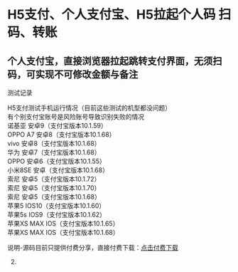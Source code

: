 
H5支付、个人支付宝、H5拉起个人码 扫码、转账
=====

个人支付宝，直接浏览器拉起跳转支付界面，无须扫码，可实现不可修改金额与备注
------- 


测试记录

H5支付测试手机运行情况（目前这些测试的机型都没问题）<br>
有个别支付宝账号是风险账号导致识别失败的情况<br>
诺基亚 安卓9（支付宝版本10.1.59）<br>
OPPO A7 安卓8（支付宝版本10.1.68）<br>
vivo 安卓8（支付宝版本10.1.68）<br>
华为 安卓7（支付宝版本10.1.68）<br>
OPPO 安卓6（支付宝版本10.1.55）<br>
小米8SE 安卓（支付宝版本10.1.68）<br>
索尼 安卓5（支付宝版本10.1.72）<br>
索尼 安卓5（支付宝版本10.1.70）<br>
索尼 安卓5（支付宝版本10.1.68）<br>
苹果5 IOS10（支付宝版本10.1.60）<br>
苹果5s IOS9（支付宝版本10.1.62）<br>
苹果XS MAX IOS（支付宝版本10.1.65）<br>
苹果XS MAX IOS（支付宝版本10.1.68）<br>


说明-源码目前只提供付费分享，直接付费下载：[点击付费下载](http://www.baidu.com)



2.



